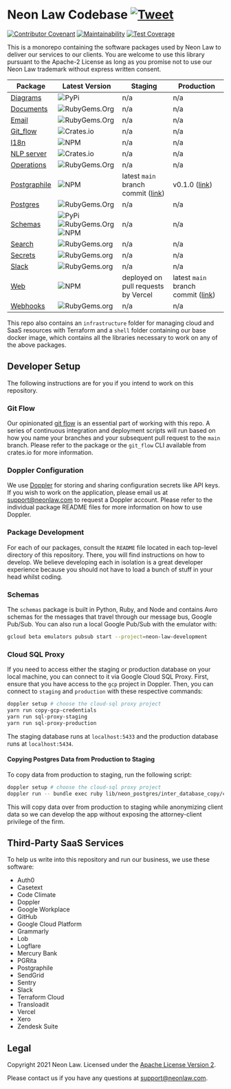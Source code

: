 # Neon Law Codebase [![Tweet](https://img.shields.io/twitter/url/http/shields.io.svg?style=social)](https://twitter.com/intent/tweet?text=Legaltech%20in%20the%20open.%20Check%20out%20%40NeonLaw%27s%20codebase%20repository%20for%20software%20and%20legal%20writing.&url=https://github.com/neonlaw/codebase)

[![Contributor Covenant](https://img.shields.io/badge/Contributor%20Covenant-v2.0%20adopted-ff69b4.svg)](CODE_OF_CONDUCT.md)
[![Maintainability](https://api.codeclimate.com/v1/badges/6e1cdb1d024d0f092903/maintainability)](https://codeclimate.com/github/NeonLaw/codebase/maintainability)
[![Test Coverage](https://api.codeclimate.com/v1/badges/6e1cdb1d024d0f092903/test_coverage)](https://codeclimate.com/github/NeonLaw/codebase/test_coverage)

This is a monorepo containing the software packages used by Neon Law to deliver
our services to our clients. You are welcome to use this library pursuant to
the Apache-2 License as long as you promise not to use our Neon Law trademark
without express written consent.

|Package|Latest Version|Staging|Production|
|-------|--------------|-----------|-------|
|[Diagrams](./diagrams)|![PyPi](https://img.shields.io/pypi/v/neon_diagrams)|n/a|n/a|
|[Documents](./documents)|![RubyGems.Org](https://img.shields.io/gem/v/neon_documents)|n/a|n/a|
|[Email](./emails)|![RubyGems.Org](https://img.shields.io/gem/v/neon_email)|n/a|n/a|
|[Git_flow](./git_flow)|![Crates.io](https://img.shields.io/crates/v/git_flow)|n/a|n/a|
|[I18n](./i18n)|![NPM](https://img.shields.io/npm/v/@neonlaw/i18n)|n/a|n/a|
|[NLP server](./nlp_server)|![Crates.io](https://img.shields.io/crates/v/neon_nlp)|n/a|n/a|
|[Operations](./operations)|![RubyGems.Org](https://img.shields.io/gem/v/neon_operations)|n/a|n/a|
|[Postgraphile](./server)|![NPM](https://img.shields.io/npm/v/@neonlaw/server)|latest `main` branch commit ([link](https://api.neonlaw.net/graphiql))|v0.1.0 ([link](https://api.neonlaw.com/graphiql))|
|[Postgres](./postgres)|![RubyGems.Org](https://img.shields.io/gem/v/neon_postgres)|n/a|n/a|
|[Schemas](./schemas)|![PyPi](https://img.shields.io/pypi/v/neon_schemas)![RubyGems.Org](https://img.shields.io/gem/v/neon_schemas)![NPM](https://img.shields.io/npm/v/@neonlaw/schemas)|n/a|n/a|
|[Search](./search)|![RubyGems.org](https://img.shields.io/gem/v/neon_search)|n/a|n/a|
|[Secrets](./secrets)|![RubyGems.org](https://img.shields.io/gem/v/neon_secrets)|n/a|n/a|
|[Slack](./slack)|![RubyGems.org](https://img.shields.io/gem/v/neon_slack)|n/a|n/a|
|[Web](./web)|![NPM](https://img.shields.io/npm/v/@neonlaw/web)|deployed on pull requests by Vercel|latest `main` branch commit ([link](https://www.neonlaw.com))|
|[Webhooks](./webhooks)|![RubyGems.org](https://img.shields.io/gem/v/neon_webhooks)|n/a|n/a|

This repo also contains an `infrastructure` folder for managing cloud and
SaaS resources with Terraform and a `shell` folder containing our base docker
image, which contains all the libraries necessary to work on any of the above
packages.

## Developer Setup

The following instructions are for you if you intend to work on this repository.

### Git Flow

Our opinionated [git flow](./git_flow) is an essential part of working with this
repo. A series of continuous integration and deployment scripts will run
based on how you name your branches and your subsequent pull request to the
`main` branch. Please refer to the package or the `git_flow` CLI available from
crates.io for more information.

### Doppler Configuration

We use [Doppler](https://www.doppler.com/) for storing and sharing configuration
secrets like API keys. If you wish to work on the application, please email us
at support@neonlaw.com to request a Doppler account. Please refer to the
individual package README files for more information on how to use Doppler.

### Package Development

For each of our packages, consult the `README` file located in each top-level
directory of this repository. There, you will find instructions on how to
develop. We believe developing each in isolation is a great developer experience
because you should not have to load a bunch of stuff in your head whilst coding.

### Schemas

The `schemas` package is built in Python, Ruby, and Node and contains Avro
schemas for the messages that travel through our message bus, Google Pub/Sub.
You can also run a local Google Pub/Sub with the emulator with:

```bash
gcloud beta emulators pubsub start --project=neon-law-development
```

### Cloud SQL Proxy

If you need to access either the staging or production database on your local
machine, you can connect to it via Google Cloud SQL Proxy. First, ensure that
you have access to the `gcp` project in Doppler.  Then, you can connect to
`staging` and `production` with these respective commands:

```bash
doppler setup # choose the cloud-sql proxy project
yarn run copy-gcp-credentials
yarn run sql-proxy-staging
yarn run sql-proxy-production
```

The staging database runs at `localhost:5433` and the production database runs
at `localhost:5434`.

#### Copying Postgres Data from Production to Staging

To copy data from production to staging, run the following script:

```bash
doppler setup # choose the cloud-sql proxy project
doppler run -- bundle exec ruby lib/neon_postgres/inter_database_copy/copy.rb
```

This will copy data over from production to staging while anonymizing client
data so we can develop the app without exposing the attorney-client privilege of
the firm.

## Third-Party SaaS Services

To help us write into this repository and run our business, we use these
software:

- Auth0
- Casetext
- Code Climate
- Doppler
- Google Workplace
- GitHub
- Google Cloud Platform
- Grammarly
- Lob
- Logflare
- Mercury Bank
- PGRita
- Postgraphile
- SendGrid
- Sentry
- Slack
- Terraform Cloud
- Transloadit
- Vercel
- Xero
- Zendesk Suite

## Legal

Copyright 2021 Neon Law. Licensed under the [Apache License
Version 2](LICENSE.md).

Please contact us if you have any questions at support@neonlaw.com.

